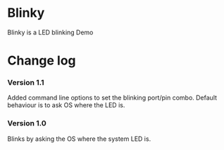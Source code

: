 # Blinky
Blinky is a LED blinking Demo

Change log
===========

### Version 1.1

Added command line options to set the blinking port/pin combo. Default behaviour is to ask OS where the LED is.

### Version 1.0

Blinks by asking the OS where the system LED is.
